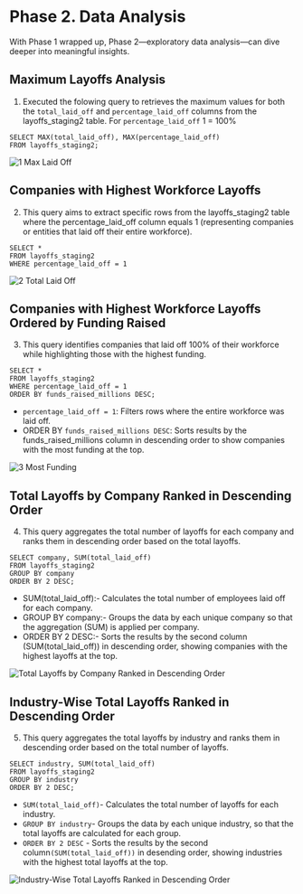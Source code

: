 # Phase 2. Data Analysis  
With Phase 1 wrapped up, Phase 2—exploratory data analysis—can dive deeper into meaningful insights.  
## Maximum Layoffs Analysis  
1. Executed the folowing query to retrieves the maximum values for both the `total_laid_off` and `percentage_laid_off` columns from the layoffs_staging2 table. For `percentage_laid_off` 1 = 100%
```
SELECT MAX(total_laid_off), MAX(percentage_laid_off)
FROM layoffs_staging2;
```
![1  Max Laid Off](https://github.com/user-attachments/assets/6d075b3c-1dae-4d35-be04-f9aa2222148e)   

## Companies with Highest Workforce Layoffs

2. This query aims to extract specific rows from the layoffs_staging2 table where the percentage_laid_off column equals 1 (representing companies or entities that laid off their entire workforce).  
```
SELECT *
FROM layoffs_staging2
WHERE percentage_laid_off = 1
```
![2  Total Laid Off](https://github.com/user-attachments/assets/869e5a65-b7ae-4ac7-8ff7-985101143958)  

## Companies with Highest Workforce Layoffs Ordered by Funding Raised

3. This query identifies companies that laid off 100% of their workforce while highlighting those with the highest funding.
```
SELECT *
FROM layoffs_staging2
WHERE percentage_laid_off = 1
ORDER BY funds_raised_millions DESC;
```
- `percentage_laid_off = 1`: Filters rows where the entire workforce was laid off.
- ORDER BY `funds_raised_millions DESC`: Sorts results by the funds_raised_millions column in descending order to show companies with the most funding at the top.
  
![3  Most Funding](https://github.com/user-attachments/assets/d15afb6f-35e4-4e14-871e-e495fe7fdad4)  

## Total Layoffs by Company Ranked in Descending Order  
4. This query aggregates the total number of layoffs for each company and ranks them in descending order based on the total layoffs.
```
SELECT company, SUM(total_laid_off)
FROM layoffs_staging2
GROUP BY company
ORDER BY 2 DESC;
```
- SUM(total_laid_off):- Calculates the total number of employees laid off for each company.
- GROUP BY company:- Groups the data by each unique company so that the aggregation (SUM) is applied per company.
- ORDER BY 2 DESC:- Sorts the results by the second column (SUM(total_laid_off)) in descending order, showing companies with the highest layoffs at the top.

![Total Layoffs by Company Ranked in Descending Order](https://github.com/user-attachments/assets/d619ad85-e9f5-437b-82e3-663ce56e9958)  

## Industry-Wise Total Layoffs Ranked in Descending Order  
5. This query aggregates the total layoffs by industry and ranks them in descending order based on the total number of layoffs.
```
SELECT industry, SUM(total_laid_off)
FROM layoffs_staging2
GROUP BY industry
ORDER BY 2 DESC;
```
- `SUM(total_laid_off)`- Calculates the total number of layoffs for each industry.
- `GROUP BY industry`- Groups the data by each unique industry, so that the total layoffs are calculated for each group.
- `ORDER BY 2 DESC` - Sorts the results by the second column`(SUM(total_laid_off))` in desending order, showing industries with the highest total layoffs at the top.

 ![Industry-Wise Total Layoffs Ranked in Descending Order](https://github.com/user-attachments/assets/4522dece-48a1-40ae-9ea8-cbfe1057ec39)  

 





